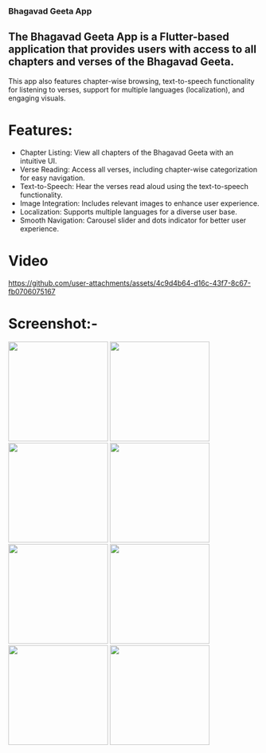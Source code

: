 ### Bhagavad Geeta App

## The Bhagavad Geeta App is a Flutter-based application that provides users with access to all chapters and verses of the Bhagavad Geeta.
This app also features chapter-wise browsing, text-to-speech functionality for listening to verses, support for multiple languages (localization), and engaging visuals.


# Features:

- Chapter Listing: View all chapters of the Bhagavad Geeta with an intuitive UI.
- Verse Reading: Access all verses, including chapter-wise categorization for easy navigation.
- Text-to-Speech: Hear the verses read aloud using the text-to-speech functionality.
- Image Integration: Includes relevant images to enhance user experience.
- Localization: Supports multiple languages for a diverse user base.
- Smooth Navigation: Carousel slider and dots indicator for better user experience.
# Video

https://github.com/user-attachments/assets/4c9d4b64-d16c-43f7-8c67-fb0706075167


# Screenshot:-

<img src = "https://github.com/user-attachments/assets/67acf689-6f49-4ba4-979b-1635ff11cc07" width="200">
<img src = "https://github.com/user-attachments/assets/66958c73-ceca-4041-aff1-1905b1865dbc" width="200">
<img src = "https://github.com/user-attachments/assets/30506fcf-ff48-4d5e-9a38-e479fd06634d" width="200">
<img src = "https://github.com/user-attachments/assets/725d343e-8788-4ed0-8cfa-19eeded3c67e" width="200">
<img src = "https://github.com/user-attachments/assets/f803c1a4-5bf1-466a-869f-ab5e8eac25f6" width="200">
<img src = "https://github.com/user-attachments/assets/c23e5fb0-d19f-48ae-8601-bd6d7a23cf88" width="200">
<img src = "https://github.com/user-attachments/assets/338c283c-fc4b-4bb5-ab55-78cfe9a93551" width="200">
<img src = "https://github.com/user-attachments/assets/31fe3bb8-b990-4b30-8a2a-8a04addc0dc4" width="200">
